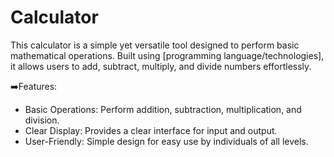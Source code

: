 # Calculator
This calculator is a simple yet versatile tool designed to perform basic mathematical operations. Built using [programming language/technologies], it allows users to add, subtract, multiply, and divide numbers effortlessly.

➡️Features:

* Basic Operations: Perform addition, subtraction, multiplication, and division.
* Clear Display: Provides a clear interface for input and output.
* User-Friendly: Simple design for easy use by individuals of all levels.
